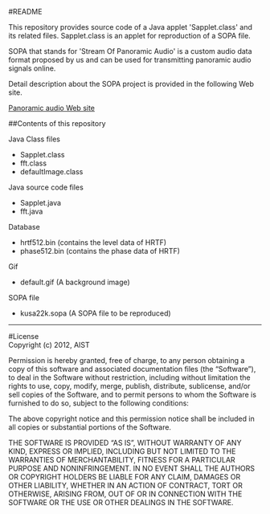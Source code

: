 ﻿#README

This repository provides source code of a Java applet 'Sapplet.class' and its related files. Sapplet.class is an applet for reproduction of a SOPA file.

SOPA that stands for 'Stream Of Panoramic Audio' is a custom audio data format proposed by us and can be used for transmitting panoramic audio signals online.

Detail description about the SOPA project is provided in the following Web site.

[Panoramic audio Web site](http://staff.aist.go.jp/ashihara-k/pan_top.html)

##Contents of this repository

Java Class files 
* Sapplet.class 
* fft.class 
* defaultImage.class 

Java source code files 
* Sapplet.java 
* fft.java 

Database 
* hrtf512.bin (contains the level data of HRTF) 
* phase512.bin (contains the phase data of HRTF) 

Gif 
* default.gif (A background image) 

SOPA file 
* kusa22k.sopa (A SOPA file to be reproduced) 

***

#License  
Copyright (c) 2012, AIST

Permission is hereby granted, free of charge, to any person obtaining a copy of this software and associated documentation files (the “Software”), to deal in the Software without restriction, including without limitation the rights to use, copy, modify, merge, publish, distribute, sublicense, and/or sell copies of the Software, and to permit persons to whom the Software is furnished to do so, subject to the following conditions:

The above copyright notice and this permission notice shall be included in all copies or substantial portions of the Software.

THE SOFTWARE IS PROVIDED “AS IS”, WITHOUT WARRANTY OF ANY KIND, EXPRESS OR IMPLIED, INCLUDING BUT NOT LIMITED TO THE WARRANTIES OF MERCHANTABILITY, FITNESS FOR A PARTICULAR PURPOSE AND NONINFRINGEMENT. IN NO EVENT SHALL THE AUTHORS OR COPYRIGHT HOLDERS BE LIABLE FOR ANY CLAIM, DAMAGES OR OTHER LIABILITY, WHETHER IN AN ACTION OF CONTRACT, TORT OR OTHERWISE, ARISING FROM, OUT OF OR IN CONNECTION WITH THE SOFTWARE OR THE USE OR OTHER DEALINGS IN THE SOFTWARE.
